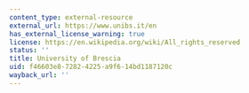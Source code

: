 ```yaml
---
content_type: external-resource
external_url: https://www.unibs.it/en
has_external_license_warning: true
license: https://en.wikipedia.org/wiki/All_rights_reserved
status: ''
title: University of Brescia
uid: f46603e8-7282-4225-a9f6-14bd1187120c
wayback_url: ''
---
```

